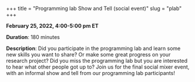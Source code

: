 +++
title = "Programming lab Show and Tell (social event)"
slug = "plab"
+++

**February 25, 2022, 4:00-5:00 pm ET**

**Duration**: 180 minutes

**Description**: Did you participate in the programming lab and learn some new skills you want to share? Or make some great progress on your research project? Did you miss the programming lab but you are interested to hear what other people got up to? Join us for the final social mixer event, with an informal show and tell from our programming lab participants!

